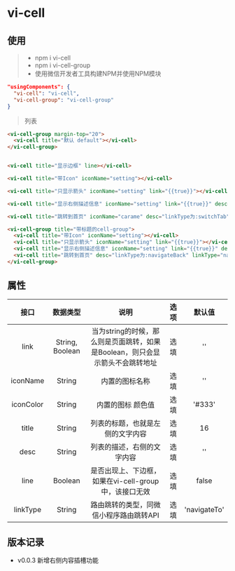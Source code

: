 # vi-cell

## 使用

> * npm i vi-cell
> * npm i vi-cell-group
> * 使用微信开发者工具构建NPM并使用NPM模块


```json
"usingComponents": {
  "vi-cell": "vi-cell",
  "vi-cell-group": "vi-cell-group"
}
```

> 列表

```HTML
<vi-cell-group margin-top="20"> 
  <vi-cell title="默认 default"></vi-cell>
</vi-cell-group>


<vi-cell title="显示边框" line></vi-cell>

<vi-cell title="带Icon" iconName="setting"></vi-cell>

<vi-cell title="只显示箭头" iconName="setting" link="{{true}}"></vi-cell>

<vi-cell title="显示右侧描述信息" iconName="setting" link="{{true}}" desc="我是描述..."></vi-cell>

<vi-cell title="跳转到首页" iconName="carame" desc="linkType为:switchTab" linkType="switchTab" link="/pages/index/index"></vi-cell>

<vi-cell-group title="带标题的cell-group">
  <vi-cell title="带Icon" iconName="setting"></vi-cell>
  <vi-cell title="只显示箭头" iconName="setting" link="{{true}}"></vi-cell>
  <vi-cell title="显示右侧描述信息" iconName="setting" link="{{true}}" desc="我是描述..."></vi-cell>
  <vi-cell title="跳转到首页" desc="linkType为:navigateBack" linkType="navigateBack" iconName="carame" link="/pages/index/index"></vi-cell>
</vi-cell-group>
```

## 属性

| 接口 | 数据类型 | 说明 | 选项 | 默认值 |
| :--: | :--: | :--: | :--: | :--: |
| link | String, Boolean | 当为string的时候，那么则是页面跳转，如果是Boolean，则只会显示箭头不会跳转地址 | 选填 | '' |
| iconName | String | 内置的图标名称 | 选填 | '' |
| iconColor | String | 内置的图标 颜色值 | 选填 | '#333' |
| title | String | 列表的标题，也就是左侧的文字内容 | 选填 | 16 |
| desc | String | 列表的描述，右侧的文字内容 | 选填 | '' |
| line | Boolean | 是否出现上、下边框，如果在vi-cell-group中，该接口无效 | 选填 | false |
| linkType | String | 路由跳转的类型，同微信小程序路由跳转API | 选填 | 'navigateTo' |

## 版本记录

+ v0.0.3 新增右侧内容插槽功能